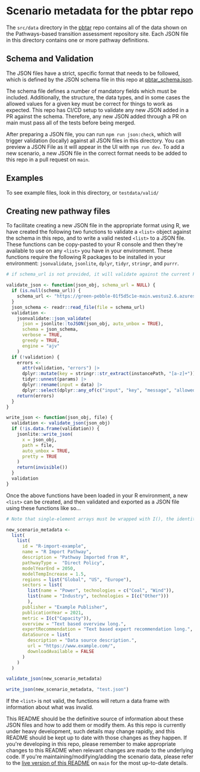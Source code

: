 # Scenario metadata for the pbtar repo

The `src/data` directory in the [pbtar](https://github.com/RMI/pbtar) repo contains all of the data shown on the Pathways-based transition assessment repository site.
Each JSON file in this directory contains one or more pathway definitions.

## Schema and Validation

The JSON files have a strict, specific format that needs to be followed, which is defined by the JSON schema file in this repo at [pbtar_schema.json](https://github.com/RMI/pbtar/blob/main/src/schema/schema.json).

The schema file defines a number of mandatory fields which must be included.
Additionally, the structure, the data types, and in some cases the allowed values for a given key must be correct for things to work as expected.
This repo has CI/CD setup to validate any new JSON added in a PR against the schema.
Therefore, any new JSON added through a PR on main must pass all of the tests before being merged.

After preparing a JSON file, you can run `npm run json:check`, which will trigger validation (locally) against all JSON files in this directory.
You can preview a JSON File as it will appear in the UI with `npm run dev`.
To add a new scenario, a new JSON file in the correct format needs to be added to this repo in a pull request on `main`.

## Examples

To see example files, look in this directory, or `testdata/valid/`

## Creating new pathway files

To facilitate creating a new JSON file in the appropriate format using R, we have created the following two functions to validate a `<list>` object against the schema in this repo, and to write a valid nested `<list>` to a JSON file.
These functions can be copy-pasted to your R console and then they're available to use on any `<list>` you have in your environment.
These functions require the following R packages to be installed in your environment: `jsonvalidate`, `jsonlite`, `dplyr`, `tidyr`, `stringr`, and `purrr`.

```r
# if schema_url is not provided, it will validate against the current PROD schema.

validate_json <- function(json_obj, schema_url = NULL) {
  if (is.null(schema_url)) {
    schema_url <- "https://green-pebble-01f5d5c1e-main.westus2.6.azurestaticapps.net/schema.json"
  }
  json_schema <- readr::read_file(file = schema_url)
  validation <-
    jsonvalidate::json_validate(
      json = jsonlite::toJSON(json_obj, auto_unbox = TRUE),
      schema = json_schema,
      verbose = TRUE,
      greedy = TRUE,
      engine = "ajv"
    )
  if (!validation) {
    errors <-
      attr(validation, "errors") |>
      dplyr::mutate(key = stringr::str_extract(instancePath, "[a-z]+")) |>
      tidyr::unnest(params) |>
      dplyr::rename(input = data) |>
      dplyr::select(dplyr::any_of(c("input", "key", "message", "allowedValues")))
    return(errors)
  }
}

write_json <- function(json_obj, file) {
  validation <- validate_json(json_obj)
  if (!is.data.frame(validation)) {
    jsonlite::write_json(
      x = json_obj,
      path = file,
      auto_unbox = TRUE,
      pretty = TRUE
    )
    return(invisible())
  }
  validation
}
```

Once the above functions have been loaded in your R environment, a new `<list>` can be created, and then validated and exported as a JSON file using these functions like so...

```r
# Note that single-element arrays must be wrapped with I(), the identity function, to ensure that `jsonlite` processes them as arrays, rather than length-1 vectors (everything is a vector in R).

new_scenario_metadata <-
  list(
    list(
      id = "R-import-example",
      name = "R Import Pathway",
      description = "Pathway Imported from R",
      pathwayType =  "Direct Policy",
      modelYearEnd = 2050,
      modelTempIncrease = 1.5,
      regions = list("Global", "US", "Europe"),
      sectors = list(
        list(name = "Power", technologies = c("Coal", "Wind")),
        list(name = "Industry", technologies = I(c("Other")))
        ),
      publisher = "Example Publisher",
      publicationYear = 2021,
      metric = I(c("Capacity")),
      overview = "Text based overview long.",
      expertRecommendation = "Text based expert recommendation long.",
      dataSource = list(
        description = "Data source description.",
        url = "https://www.example.com/",
        downloadAvailable = FALSE
      )
    )
  )

validate_json(new_scenario_metadata)

write_json(new_scenario_metadata, "test.json")
```

If the `<list>` is not valid, the functions will return a data frame with information about what was invalid.

This README should be the definitive source of information about these JSON files and how to add them or modify them.
As this repo is currently under heavy development, such details may change rapidly, and this README should be kept up to date with those changes as they happen.
If you're developing in this repo, please remember to make appropriate changes to this README when relevant changes are made to the underlying code.
If you're maintaining/modifying/adding the scenario data, please refer to the [live version of this README](https://github.com/RMI/pbtar/blob/main/src/data/README.md) on `main` for the most up-to-date details.
